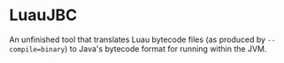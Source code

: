 # LuauJBC

An unfinished tool that translates Luau bytecode files (as produced by `--compile=binary`) to Java's bytecode format for
running within the JVM.
